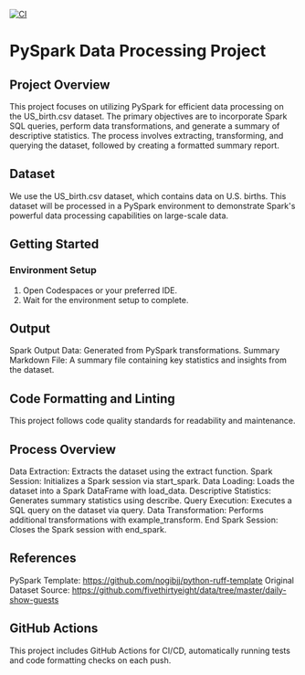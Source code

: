 [![CI](https://github.com/nogibjj/python-ruff-template/actions/workflows/cicd.yml/badge.svg)](https://github.com/nogibjj/python-ruff-template/actions/workflows/cicd.yml)

# PySpark Data Processing Project
## Project Overview
This project focuses on utilizing PySpark for efficient data processing on the US_birth.csv dataset. The primary objectives are to incorporate Spark SQL queries, perform data transformations, and generate a summary of descriptive statistics. The process involves extracting, transforming, and querying the dataset, followed by creating a formatted summary report.

## Dataset
We use the US_birth.csv dataset, which contains data on U.S. births. This dataset will be processed in a PySpark environment to demonstrate Spark's powerful data processing capabilities on large-scale data.

## Getting Started
### Environment Setup
1. Open Codespaces or your preferred IDE.
2. Wait for the environment setup to complete.

## Output
Spark Output Data: Generated from PySpark transformations.
Summary Markdown File: A summary file containing key statistics and insights from the dataset.
## Code Formatting and Linting
This project follows code quality standards for readability and maintenance.


## Process Overview
Data Extraction: Extracts the dataset using the extract function.
Spark Session: Initializes a Spark session via start_spark.
Data Loading: Loads the dataset into a Spark DataFrame with load_data.
Descriptive Statistics: Generates summary statistics using describe.
Query Execution: Executes a SQL query on the dataset via query.
Data Transformation: Performs additional transformations with example_transform.
End Spark Session: Closes the Spark session with end_spark.
## References
PySpark Template: https://github.com/nogibjj/python-ruff-template
Original Dataset Source: https://github.com/fivethirtyeight/data/tree/master/daily-show-guests
## GitHub Actions
This project includes GitHub Actions for CI/CD, automatically running tests and code formatting checks on each push.

